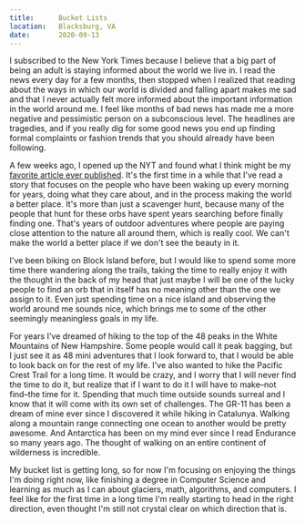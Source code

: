 ```yaml
---
title:      Bucket Lists
location:   Blacksburg, VA
date:       2020-09-13
---
```


I subscribed to the New York Times because I believe that a big part of being an adult is staying informed about the world we live in. I read the news every day for a few months, then stopped when I realized that reading about the ways in which our world is divided and falling apart makes me sad and that I never actually felt more informed about the important information in the world around me. I feel like months of bad news has made me a more negative and pessimistic person on a subconscious level. The headlines are tragedies, and if you really dig for some good news you end up finding formal complaints or fashion trends that you should already have been following.

A few weeks ago, I opened up the NYT and found what I think might be my [favorite article ever published](https://www.nytimes.com/2020/08/20/style/orbivores-block-island.html). It's the first time in a while that I've read a story that focuses on the people who have been waking up every morning for years, doing what they care about, and in the process making the world a better place. It's more than just a scavenger hunt, because many of the people that hunt for these orbs have spent years searching before finally finding one. That's years of outdoor adventures where people are paying close attention to the nature all around them, which is really cool. We can't make the world a better place if we don't see the beauty in it.

I've been biking on Block Island before, but I would like to spend some more time there wandering along the trails, taking the time to really enjoy it with the thought in the back of my head that just maybe I will be one of the lucky people to find an orb that in itself has no meaning other than the one we assign to it. Even just spending time on a nice island and observing the world around me sounds nice, which brings me to some of the other seemingly meaningless goals in my life.

For years I've dreamed of hiking to the top of the 48 peaks in the White Mountains of New Hampshire. Some people would call it peak bagging, but I just see it as 48 mini adventures that I look forward to, that I would be able to look back on for the rest of my life. I've also wanted to hike the Pacific Crest Trail for a long time. It would be crazy, and I worry that I will never find the time to do it, but realize that if I want to do it I will have to make–not find–the time for it. Spending that much time outside sounds surreal and I know that it will come with its own set of challenges. The GR-11 has been a dream of mine ever since I discovered it while hiking in Catalunya. Walking along a mountain range connecting one ocean to another would be pretty awesome. And Antarctica has been on my mind ever since I read Endurance so many years ago. The thought of walking on an entire continent of wilderness is incredible.

My bucket list is getting long, so for now I'm focusing on enjoying the things I'm doing right now, like finishing a degree in Computer Science and learning as much as I can about glaciers, math, algorithms, and computers. I feel like for the first time in a long time I'm really starting to head in the right direction, even thought I'm still not crystal clear on which direction that is.